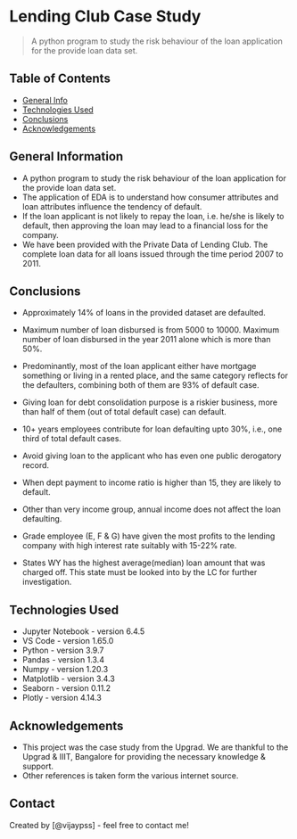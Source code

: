 # Lending Club Case Study
> A python program to study the risk behaviour of the loan application for the provide loan data set.


## Table of Contents
* [General Info](#general-information)
* [Technologies Used](#technologies-used)
* [Conclusions](#conclusions)
* [Acknowledgements](#acknowledgements)

<!-- You can include any other section that is pertinent to your problem -->

## General Information
- A python program to study the risk behaviour of the loan application for the provide loan data set.
- The application of EDA is to understand how consumer attributes and loan attributes influence the tendency of default.
- If the loan applicant is not likely to repay the loan, i.e. he/she is likely to default, then approving the loan may lead to a financial loss for the company.
- We have been provided with the Private Data of Lending Club. The complete loan data for all loans issued through the time period 2007 to 2011.

<!-- You don't have to answer all the questions - just the ones relevant to your project. -->

## Conclusions
- Approximately 14% of loans in the provided dataset are defaulted.

- Maximum number of loan disbursed is from 5000 to 10000. Maximum number of loan disbursed in the year 2011 alone which is more than 50%.

- Predominantly, most of the loan applicant either have mortgage something or living in a rented place, and the same category reflects for the defaulters, combining both of them are 93% of default case.

- Giving loan for debt consolidation purpose is a riskier business, more than half of them (out of total default case) can default.

- 10+ years employees contribute for loan defaulting upto 30%, i.e., one third of total default cases.

- Avoid giving loan to the applicant who has even one public derogatory record.

- When dept payment to income ratio is higher than 15, they are likely to default.

- Other than very income group, annual income does not affect the loan defaulting.

- Grade employee (E, F & G) have given the most profits to the lending company with high interest rate suitably with 15-22% rate.

- States WY has the highest average(median) loan amount that was charged off. This state must be looked into by the LC for further investigation.

<!-- You don't have to answer all the questions - just the ones relevant to your project. -->


## Technologies Used
- Jupyter Notebook - version 6.4.5
- VS Code - version 1.65.0
- Python - version 3.9.7
- Pandas - version 1.3.4
- Numpy - version 1.20.3
- Matplotlib - version 3.4.3
- Seaborn - version 0.11.2
- Plotly - version 4.14.3

<!-- As the libraries versions keep on changing, it is recommended to mention the version of library used in this project -->

## Acknowledgements
- This project was the case study from the Upgrad. We are thankful to the Upgrad & IIIT, Bangalore for providing the necessary knowledge & support.
- Other references is taken form the various internet source.

## Contact
Created by [@vijaypss] - feel free to contact me!


<!-- Optional -->
<!-- ## License -->
<!-- This project is open source and available under the [... License](). -->

<!-- You don't have to include all sections - just the one's relevant to your project -->